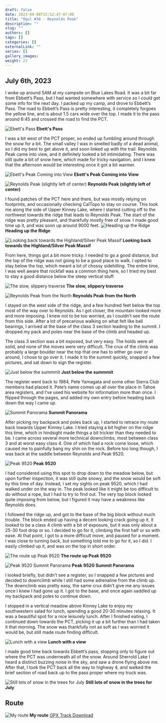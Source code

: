 ```yaml
---
draft: false
date: 2023-04-08T15:52:47-07:00
title: "Ogul #38 - Reynolds Peak"
description: ""
slug: ""
authors: []
tags: []
categories: []
externalLink: ""
series: []
gallery_images:
weight: 22
---
```

## July 6th, 2023

I woke up around 5AM at my campsite on Blue Lakes Road. It was a bit far from Ebbett’s Pass, but I had wanted somewhere with service so I could get some info for the next day. I packed up my camp, and drove to Ebbett’s Pass. The road to Ebbett’s Pass is pretty interesting, it completely forgoes the yellow line, and is about 1.5 cars wide over the top. I made it to the pass around 6:45 and crossed the road to find the PCT. 

![Ebett's Pass](https://s3.us-west-1.wasabisys.com/web-assets/reynolds-7-6-23/PXL_20230706_135906343.jpg?classes=shadow)
**Ebett's Pass**

I was a bit west of the PCT proper, so ended up fumbling around through the snow for a bit. The small valley I was in smelled badly of a dead animal, so I did my best to get above it, and soon linked up with the trail. Reynolds Peak came into view, and it definitely looked a bit intimidating. There was still quite a bit of snow here, which made for tricky navigation, and I knew that the afternoon would be interesting once it got a bit warmer. 

![Ebett's Peak Coming into View](https://s3.us-west-1.wasabisys.com/web-assets/reynolds-7-6-23/PXL_20230706_140624321.jpg?classes=shadow)
**Ebett's Peak Coming into View**

![Reynolds Peak (slightly left of center)](https://s3.us-west-1.wasabisys.com/web-assets/reynolds-7-6-23/PXL_20230706_141428532.jpg?classes=shadow)
**Reynolds Peak (slightly left of center)**

I found patches of the PCT here and there, but was mostly relying on footprints, and occasionally checking CalTopo to stay on course. This took me along the side of Upper Kinney Lake, where I started cutting off to the northwest towards the ridge that leads to Reynolds Peak. The start of the ridge was pretty pleasant, and thankfully mostly free of snow. I made good time up it, and was soon up around 9000 feet. 
![Heading up the Ridge](https://s3.us-west-1.wasabisys.com/web-assets/reynolds-7-6-23/PXL_20230706_152646056.jpg?classes=shadow)
**Heading up the Ridge**

![Looking back towards the Highland/Silver Peak Massif](https://s3.us-west-1.wasabisys.com/web-assets/reynolds-7-6-23/PXL_20230706_152738290.jpg?classes=shadow)
**Looking back towards the Highland/Silver Peak Massif**

From here, things got a bit more tricky. I needed to go a good distance, but the top of the ridge was not going to be a good place to walk. I opted to stay below the top, which meant a lot of chossy sidehilling. The entire time, I was well aware that rockfall was a common thing here, so I tried my best to stay a good distance below the steep vertical stuff.

![The slow, slippery traverse](https://s3.us-west-1.wasabisys.com/web-assets/reynolds-7-6-23/PXL_20230706_153835657.jpg?classes=shadow)
**The slow, slippery traverse**

![Reynolds Peak from the North](https://s3.us-west-1.wasabisys.com/web-assets/reynolds-7-6-23/PXL_20230706_165059444.jpg?classes=shadow)
**Reynolds Peak from the North**

I stayed on the west side of the ridge, and a few hundred feet below the top most of the way over to Reynolds. As I got closer, the mountain looked more and more imposing. I knew not to be too worried, as I couldn’t see the route from this side. After a lot of precarious walking on what felt like ball bearings, I arrived at the base of the class 3 section leading to the summit. I dropped my pack and poles near the base of the climb and headed up.

The class 3 section was a bit exposed, but very easy. The holds were all solid, and none of the moves were very difficult. The crux of the climb was probably a large boulder near the top that one has to either go over or around, I chose to go over it. I made it to the summit quickly, snapped a few pictures, and sat down to sign the register. 

![Just below the summmit](https://s3.us-west-1.wasabisys.com/web-assets/reynolds-7-6-23/PXL_20230706_170640776.jpg?classes=shadow)
**Just below the summmit**

The register went back to 1984, Pete Yamagata and some other Sierra Club members had placed it. Pete’s name comes up all over the place in Tahoe area registers, and I’ve used his website for information more than once.  I flipped through the pages, and added my own entry before heading back down the way I came up. 

![Summit Panorama](https://s3.us-west-1.wasabisys.com/web-assets/reynolds-7-6-23/PXL_20230706_170826954.PANO.jpg?classes=shadow)
**Summit Panorama**

After picking my backpack and poles back up, I started to retrace my route back towards Upper Kinney Lake. I tried staying a bit higher on the ridge this time, which in hindsight made things a bit trickier than they needed to be. I came across several more technical downclimbs, most between class 3 and at worst easy class 4. One of which had a rock come loose, which caused me to painfully bang my shin on the rock. Before too long though, I was back at the saddle between Reynolds and Peak 9520. 

![Peak 9520](https://s3.us-west-1.wasabisys.com/web-assets/reynolds-7-6-23/PXL_20230706_190124655.jpg?classes=shadow)
**Peak 9520**

I had considered using this spot to drop down to the meadow below, but upon further inspection, it was still quite snowy, and the snow would be soft by this time of day. Instead, I set my sights on peak 9520, which I had walked under on the way in. The peak looked like it might be too difficult to do without a rope, but I had to try to find out. The very top block looked quite imposing from below, but I figured it may have a weakness like Reynolds does. 

I followed the ridge up, and got to the base of the big block without much trouble. The block ended up having a decent looking crack going up it, it looked to be a class 4 climb with a bit of exposure, but it was only about a 25-30 foot drop or so. I decided to go for it, climbing the first half or so with ease. At that point, I got to a more difficult move, and paused for a moment. I was close to turning back, but something told me to go for it, so I did. I easily climbed up it, and was on the top in short order. 

![The route up Peak 9520](https://s3.us-west-1.wasabisys.com/web-assets/reynolds-7-6-23/PXL_20230706_191421475.jpg?classes=shadow)
**The route up Peak 9520**

![Peak 9520 Summit Panorama](https://s3.us-west-1.wasabisys.com/web-assets/reynolds-7-6-23/PXL_20230706_192010965.PANO.jpg?classes=shadow)
**Peak 9520 Summit Panorama**

I looked briefly, but didn’t see a register, so I snapped a few pictures and decided to downclimb while I still had some adrenaline from the climb up. The downclimb was pretty easy, the same crux didn’t give me any issues once I knew I had gone up it. I got to the base, and once again saddled up my backpack and poles to continue down.

I stopped in a vertical meadow above Kinney Lake to enjoy my southwestern salad for lunch, spending a good 20-30 minutes relaxing. It was a beautiful spot for a nice leisurely lunch. After I finished eating, I continued down towards the PCT, picking it up a bit further than I had taken it that morning. The snow was thankfully not as soft as I was worried it would be, but still made route finding difficult. 

![Lunch with a view](https://s3.us-west-1.wasabisys.com/web-assets/reynolds-7-6-23/PXL_20230706_195805649.jpg?classes=shadow)
**Lunch with a view**

I made good time back towards Ebbett’s pass, stopping only to figure out where the PCT was underneath all of the snow. Around Sherrold Lake I heard a distinct buzzing noise in the sky, and saw a drone flying above me. After that, I took the PCT back all the way to highway 4, and walked the brief section of road back up to the pass proper where my truck was. 

![Still lots of snow in the trees for July](https://s3.us-west-1.wasabisys.com/web-assets/reynolds-7-6-23/PXL_20230706_203632216.jpg?classes=shadow)
**Still lots of snow in the trees for July**


## Route
![My route](https://s3.us-west-1.wasabisys.com/web-assets/reynolds-7-6-23/reynolds-route.jpg?classes=shadow)
**My route**
[GPX Track Download](https://s3.us-west-1.wasabisys.com/web-assets/reynolds-7-6-23/reynolds-7-6-23.gpx)
